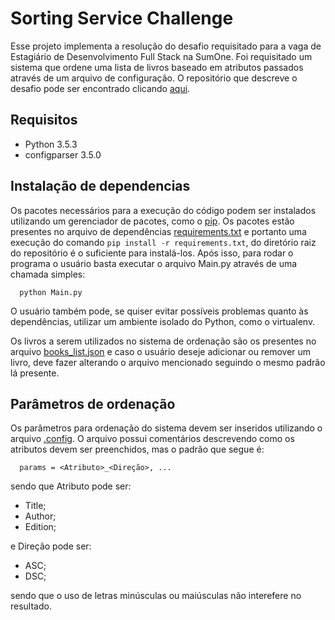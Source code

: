 # Sorting Service Challenge
Esse projeto implementa a resolução do desafio requisitado para a vaga de Estagiário de Desenvolvimento Full Stack na SumOne. Foi requisitado um sistema que ordene uma lista de livros baseado em atributos passados através de um arquivo de configuração. O repositório que descreve o desafio pode ser encontrado clicando [aqui](https://github.com/sumoners/s1-programming-challenges/tree/master/v2).

## Requisitos
+ Python 3.5.3
+ configparser 3.5.0

## Instalação de dependencias
Os pacotes necessários para a execução do código podem ser instalados utilizando um gerenciador de pacotes, como o [pip](https://pip.pypa.io/en/stable/installing/). Os pacotes estão presentes no arquivo de dependências [requirements.txt](hehe) e portanto uma execução do comando `pip install -r requirements.txt`, do diretório raiz do repositório é o suficiente para instalá-los. Após isso, para rodar o programa o usuário basta executar o arquivo Main.py através de uma chamada simples:
```
  python Main.py
```

O usuário também pode, se quiser evitar possíveis problemas quanto às dependências, utilizar um ambiente isolado do Python, como o virtualenv.

Os livros a serem utilizados no sistema de ordenação são os presentes no arquivo [books_list.json](https://github.com/JoaoFagundes/sorting-service/blob/master/books_list.json) e caso o usuário deseje adicionar ou remover um livro, deve fazer alterando o arquivo mencionado seguindo o mesmo padrão lá presente.

## Parâmetros de ordenação
Os parâmetros para ordenação do sistema devem ser inseridos utilizando o arquivo [.config](https://github.com/JoaoFagundes/sorting-service/blob/master/.config). O arquivo possui comentários descrevendo como os atributos devem ser preenchidos, mas o padrão que segue é:
```
  params = <Atributo>_<Direção>, ...
```

sendo que Atributo pode ser:
+ Title;
+ Author;
+ Edition;

e Direção pode ser:
+ ASC;
+ DSC;

sendo que o uso de letras minúsculas ou maiúsculas não interefere no resultado.